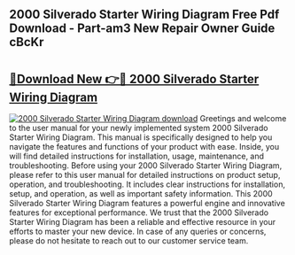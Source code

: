 ## 2000 Silverado Starter Wiring Diagram Free Pdf Download - Part-am3 New Repair Owner Guide cBcKr

# <h2><a href="http://dfqd3v6.blite.top/?on=2000+Silverado+Starter+Wiring+Diagram">🔗Download New 👉🔴 2000 Silverado Starter Wiring Diagram</a></h2>

[![2000 Silverado Starter Wiring Diagram download](https://i.imgur.com/lujVjoI.png)](http://dfqd3v6.blite.top/?on=2000+Silverado+Starter+Wiring+Diagram)
Greetings and welcome to the user manual for your newly implemented system 2000 Silverado Starter Wiring Diagram. This manual is specifically designed to help you navigate the features and functions of your product with ease. Inside, you will find detailed instructions for installation, usage, maintenance, and troubleshooting. Before using your 2000 Silverado Starter Wiring Diagram, please refer to this user manual for detailed instructions on product setup, operation, and troubleshooting. It includes clear instructions for installation, setup, and operation, as well as important safety information. This 2000 Silverado Starter Wiring Diagram features a powerful engine and innovative features for exceptional performance. We trust that the 2000 Silverado Starter Wiring Diagram has been a reliable and effective resource in your efforts to master your new device. In case of any queries or concerns, please do not hesitate to reach out to our customer service team.
